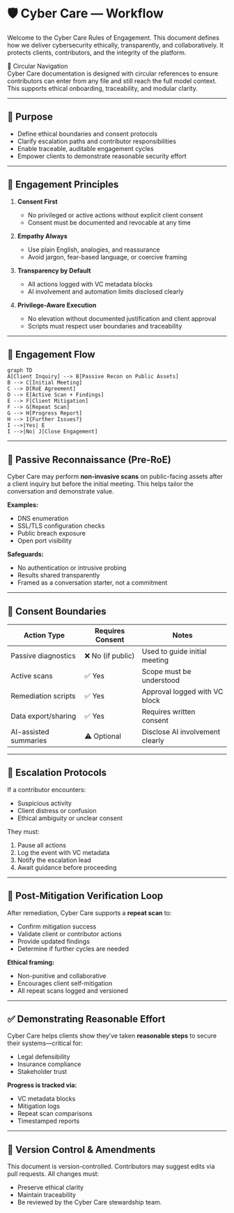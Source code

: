 # 🛡️ Cyber Care — Workflow

Welcome to the Cyber Care Rules of Engagement. This document defines how we deliver cybersecurity ethically, transparently, and collaboratively. It protects clients, contributors, and the integrity of the platform.

🔄 Circular Navigation  
Cyber Care documentation is designed with circular references to ensure contributors can enter from any file and still reach the full model context. This supports ethical onboarding, traceability, and modular clarity.

---

## 📌 Purpose

- Define ethical boundaries and consent protocols
- Clarify escalation paths and contributor responsibilities
- Enable traceable, auditable engagement cycles
- Empower clients to demonstrate reasonable security effort

---

## 🧭 Engagement Principles

1. **Consent First**  
   - No privileged or active actions without explicit client consent  
   - Consent must be documented and revocable at any time

2. **Empathy Always**  
   - Use plain English, analogies, and reassurance  
   - Avoid jargon, fear-based language, or coercive framing

3. **Transparency by Default**  
   - All actions logged with VC metadata blocks  
   - AI involvement and automation limits disclosed clearly

4. **Privilege-Aware Execution**  
   - No elevation without documented justification and client approval  
   - Scripts must respect user boundaries and traceability

---

## 🚦 Engagement Flow

```mermaid
graph TD
A[Client Inquiry] --> B[Passive Recon on Public Assets]
B --> C[Initial Meeting]
C --> D[RoE Agreement]
D --> E[Active Scan + Findings]
E --> F[Client Mitigation]
F --> G[Repeat Scan]
G --> H[Progress Report]
H --> I{Further Issues?}
I -->|Yes| E
I -->|No| J[Close Engagement]
```

---

## 🧪 Passive Reconnaissance (Pre-RoE)

Cyber Care may perform **non-invasive scans** on public-facing assets after a client inquiry but before the initial meeting. This helps tailor the conversation and demonstrate value.

**Examples:**
- DNS enumeration  
- SSL/TLS configuration checks  
- Public breach exposure  
- Open port visibility

**Safeguards:**
- No authentication or intrusive probing  
- Results shared transparently  
- Framed as a conversation starter, not a commitment

---

## 🔐 Consent Boundaries

| Action Type            | Requires Consent | Notes |
|------------------------|------------------|-------|
| Passive diagnostics    | ❌ No (if public) | Used to guide initial meeting |
| Active scans           | ✅ Yes            | Scope must be understood |
| Remediation scripts    | ✅ Yes            | Approval logged with VC block |
| Data export/sharing    | ✅ Yes            | Requires written consent |
| AI-assisted summaries  | ⚠️ Optional       | Disclose AI involvement clearly |

---

## 🚨 Escalation Protocols

If a contributor encounters:
- Suspicious activity  
- Client distress or confusion  
- Ethical ambiguity or unclear consent  

They must:
1. Pause all actions  
2. Log the event with VC metadata  
3. Notify the escalation lead  
4. Await guidance before proceeding

---

## 🔁 Post-Mitigation Verification Loop

After remediation, Cyber Care supports a **repeat scan** to:
- Confirm mitigation success  
- Validate client or contributor actions  
- Provide updated findings  
- Determine if further cycles are needed

**Ethical framing:**
- Non-punitive and collaborative  
- Encourages client self-mitigation  
- All repeat scans logged and versioned

---

## ✅ Demonstrating Reasonable Effort

Cyber Care helps clients show they’ve taken **reasonable steps** to secure their systems—critical for:
- Legal defensibility  
- Insurance compliance  
- Stakeholder trust

**Progress is tracked via:**
- VC metadata blocks  
- Mitigation logs  
- Repeat scan comparisons  
- Timestamped reports

---

## 🧾 Version Control & Amendments

This document is version-controlled. Contributors may suggest edits via pull requests. All changes must:
- Preserve ethical clarity  
- Maintain traceability  
- Be reviewed by the Cyber Care stewardship team.

